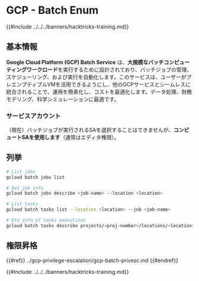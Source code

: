 # GCP - Batch Enum

{{#include ../../../banners/hacktricks-training.md}}

## 基本情報

**Google Cloud Platform (GCP) Batch Service** は、**大規模なバッチコンピューティングワークロード**を実行するために設計されており、バッチジョブの管理、スケジューリング、および実行を自動化します。このサービスは、ユーザーがプレエンプティブルVMを活用できるようにし、他のGCPサービスとシームレスに統合されることで、運用を簡素化し、コストを最適化します。データ処理、財務モデリング、科学シミュレーションに最適です。

### サービスアカウント

（現在）バッチジョブが実行されるSAを選択することはできませんが、**コンピュートSAを使用します**（通常はエディタ権限）。 

## 列挙
```bash
# List jobs
gcloud batch jobs list

# Get job info
gcloud batch jobs describe <job-name> --location <location>

# List tasks
gcloud batch tasks list --location <location> --job <job-name>

# Gte info of tasks executions
gcloud batch tasks describe projects/<proj-number>/locations/<location>/jobs/<job-name>/taskGroups/<group>/tasks/<num>
```
## 権限昇格

{{#ref}}
../gcp-privilege-escalation/gcp-batch-privesc.md
{{#endref}}

{{#include ../../../banners/hacktricks-training.md}}
